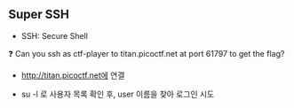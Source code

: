 ## Super SSH

- SSH: Secure Shell

❓ Can you ssh as ctf-player to titan.picoctf.net at port 61797 to get the flag?

- http://titan.picoctf.net에 연결

- su -l 로 사용자 목록 확인 후, user 이름을 찾아 로그인 시도

